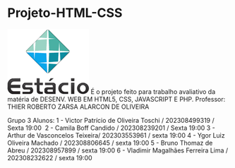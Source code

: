 # Projeto-HTML-CSS
<img src="logoestacio.png/" alt="Logo Estácio">
É o projeto feito para trabalho avaliativo da matéria de DESENV. WEB EM HTML5, CSS, JAVASCRIPT E PHP. Professor: THIER ROBERTO ZARSA ALARCON DE OLIVEIRA

Grupo 3
Alunos: 
1 - Victor Patrício de Oliveira Toschi / 202308499319 / Sexta 19:00 
2 - Camila Boff Candido /  202308239201 / Sexta 19:00
3 - Arthur de Vasconcelos Teixeira/ 202303553961 / sexta 19:00
4 - Ygor Luiz Oliveira Machado / 202308806645 / sexta 19:00
5 - Bruno Thomaz de Abreu / 202308957899 / sexta 19:00
6 - Vladimir Magalhães Ferreira Lima / 202308232622 / sexta 19:00
